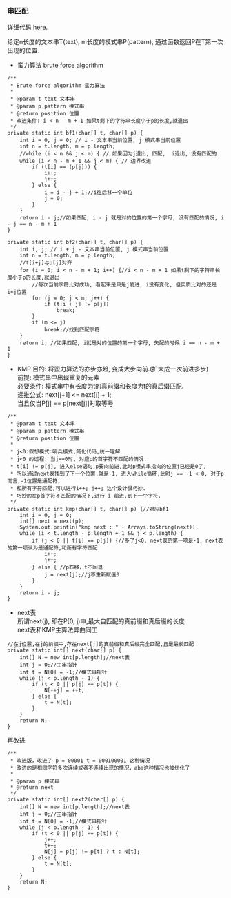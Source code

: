 
### 串匹配



详细代码  [here](https://github.com/JimmyKent/ProjectEuler/blob/master/app/src/test/java/strmatch/StringMatchTest.java).  


给定n长度的文本串T(text), m长度的模式串P(pattern), 通过函数返回P在T第一次出现的位置.


* 蛮力算法 brute force algorithm

```
/**
 * Brute force algorithm 蛮力算法
 *
 * @param t text 文本串
 * @param p pattern 模式串
 * @return position 位置
 * 改进条件: i < n - m + 1 如果t剩下的字符串长度小于p的长度,就退出
 */
private static int bf1(char[] t, char[] p) {
    int i = 0, j = 0; // i - 文本串当前位置, j 模式串当前位置
    int n = t.length, m = p.length;
    //while (i < n && j < m) { // 如果因为j退出, 匹配,  i退出, 没有匹配的
    while (i < n - m + 1 && j < m) { // 边界改进
        if (t[i] == (p[j])) {
            i++;
            j++;
        } else {
            i = i - j + 1;//i往后移一个单位
            j = 0;
        }
    }
    return i - j;//如果匹配, i - j 就是对的位置的第一个字母, 没有匹配的情况, i - j == n - m + 1
}
```

```
private static int bf2(char[] t, char[] p) {
    int i, j; // i + j - 文本串当前位置, j 模式串当前位置
    int n = t.length, m = p.length;
    //t[i+j]与p[j]对齐
    for (i = 0; i < n - m + 1; i++) {//i < n - m + 1 如果t剩下的字符串长度小于p的长度,就退出
        //每次当前字符比对成功, 看起来是只是j前进, i没有变化, 但实质比对的还是i+j位置
        for (j = 0; j < m; j++) {
            if (t[i + j] != p[j])
                break;
        }
        if (m <= j)
            break;//找到匹配字符
    }
    return i; //如果匹配, i就是对的位置的第一个字母, 失配的时候 i == n - m + 1
}
```

* KMP
目的: 将蛮力算法的亦步亦趋, 变成大步向前.(扩大成一次前进多步)  
前提: 模式串中出现重复的元素  
必要条件: 模式串中有长度为t的真前缀和长度为t的真后缀匹配.  
递推公式: next[j+1] <= next[j] + 1;  
当且仅当P[j] == p[next[j]]时取等号  

```
/**
 * @param t text 文本串
 * @param p pattern 模式串
 * @return position 位置
 * 
 * j<0:假想模式:哨兵模式,简化代码,统一理解
 * j<0 的过程: 当j==0时, 对应p的首字符不匹配的情况.
 * t[i] != p[j], 进入else语句,p要向前进,此时p模式串指向的位置j已经是0了,
 * 所以通过next表找到了下一个位置,就是-1, 进入while循环,此时j == -1 < 0, 对于p而言,-1位置是通配符,
 * 和所有字符匹配,可以进行i++; j++; 这个设计很巧妙.
 * 巧妙的在p首字符不匹配的情况下,进行 i 前进,到下一个字符.
 */
private static int kmp(char[] t, char[] p) {//对应bf1
    int i = 0, j = 0;
    int[] next = next(p);
    System.out.println("kmp next : " + Arrays.toString(next));
    while (i < t.length - p.length + 1 && j < p.length) {
        if (j < 0 || t[i] == p[j]) {//多了j<0, next表的第一项是-1, next表的第一项认为是通配符,和所有字符匹配
            i++;
            j++;
        } else { //p右移，t不回退
            j = next[j];//j不重新赋值0
        }
    }
    return i - j;
}
```
* next表  
所谓next(j), 即在P[0, j)中,最大自匹配的真前缀和真后缀的长度  
next表和KMP主算法异曲同工  

```
//在j位置,在j的前缀中,存在next[j]的真前缀和真后缀完全匹配,且是最长匹配
private static int[] next(char[] p) {
    int[] N = new int[p.length];//next表
    int j = 0;//主串指针
    int t = N[0] = -1;//模式串指针
    while (j < p.length - 1) {
        if (t < 0 || p[j] == p[t]) {
            N[++j] = ++t;
        } else {
            t = N[t];
        }
    }
    return N;
}
```


再改进

```
/**
 * 改进版，改进了 p = 00001 t = 000100001 这种情况
 * 改进的是相同字符多次连续或者不连续出现的情况，aba这种情况也被优化了
 *
 * @param p 模式串
 * @return next
 */
private static int[] next2(char[] p) {
    int[] N = new int[p.length];//next表
    int j = 0;//主串指针
    int t = N[0] = -1;//模式串指针
    while (j < p.length - 1) {
        if (t < 0 || p[j] == p[t]) {
            j++;
            t++;
            N[j] = p[j] != p[t] ? t : N[t];
        } else {
            t = N[t];
        }
    }
    return N;
}
```

